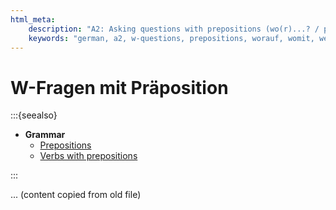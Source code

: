 ```yaml
---
html_meta:
    description: "A2: Asking questions with prepositions (wo(r)...? / preposition + wen/wem)."
    keywords: "german, a2, w-questions, prepositions, worauf, womit, wen, wem"
---
```


# W-Fragen mit Präposition

:::{seealso}

- **Grammar**
    - [Prepositions](/a2/grammar/praeposition.md)
    - [Verbs with prepositions](/a2/grammar/verben-mit-praepositionen.md)

:::

... (content copied from old file)
